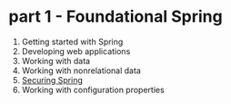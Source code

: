 # part 1 - Foundational Spring

1. Getting started with Spring
2. Developing web applications
3. Working with data
4. Working with nonrelational data
5. [Securing Spring](5_securing_spring/README.md)
6. Working with configuration properties
